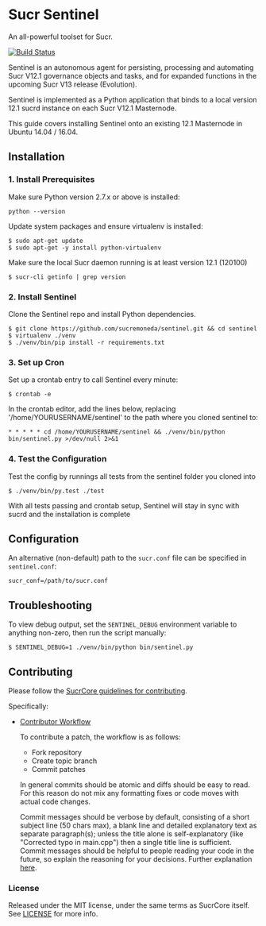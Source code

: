 # Sucr Sentinel

An all-powerful toolset for Sucr.

[![Build Status](https://travis-ci.org/sucrpay/sentinel.svg?branch=master)](https://travis-ci.org/sucrpay/sentinel)

Sentinel is an autonomous agent for persisting, processing and automating Sucr V12.1 governance objects and tasks, and for expanded functions in the upcoming Sucr V13 release (Evolution).

Sentinel is implemented as a Python application that binds to a local version 12.1 sucrd instance on each Sucr V12.1 Masternode.

This guide covers installing Sentinel onto an existing 12.1 Masternode in Ubuntu 14.04 / 16.04.

## Installation

### 1. Install Prerequisites

Make sure Python version 2.7.x or above is installed:

    python --version

Update system packages and ensure virtualenv is installed:

    $ sudo apt-get update
    $ sudo apt-get -y install python-virtualenv

Make sure the local Sucr daemon running is at least version 12.1 (120100)

    $ sucr-cli getinfo | grep version

### 2. Install Sentinel

Clone the Sentinel repo and install Python dependencies.

    $ git clone https://github.com/sucremoneda/sentinel.git && cd sentinel
    $ virtualenv ./venv
    $ ./venv/bin/pip install -r requirements.txt

### 3. Set up Cron

Set up a crontab entry to call Sentinel every minute:

    $ crontab -e

In the crontab editor, add the lines below, replacing '/home/YOURUSERNAME/sentinel' to the path where you cloned sentinel to:

    * * * * * cd /home/YOURUSERNAME/sentinel && ./venv/bin/python bin/sentinel.py >/dev/null 2>&1

### 4. Test the Configuration

Test the config by runnings all tests from the sentinel folder you cloned into

    $ ./venv/bin/py.test ./test

With all tests passing and crontab setup, Sentinel will stay in sync with sucrd and the installation is complete

## Configuration

An alternative (non-default) path to the `sucr.conf` file can be specified in `sentinel.conf`:

    sucr_conf=/path/to/sucr.conf

## Troubleshooting

To view debug output, set the `SENTINEL_DEBUG` environment variable to anything non-zero, then run the script manually:

    $ SENTINEL_DEBUG=1 ./venv/bin/python bin/sentinel.py

## Contributing

Please follow the [SucrCore guidelines for contributing](https://github.com/sucrpay/sucr/blob/v0.12.1.x/CONTRIBUTING.md).

Specifically:

* [Contributor Workflow](https://github.com/sucrpay/sucr/blob/v0.12.1.x/CONTRIBUTING.md#contributor-workflow)

    To contribute a patch, the workflow is as follows:

    * Fork repository
    * Create topic branch
    * Commit patches

    In general commits should be atomic and diffs should be easy to read. For this reason do not mix any formatting fixes or code moves with actual code changes.

    Commit messages should be verbose by default, consisting of a short subject line (50 chars max), a blank line and detailed explanatory text as separate paragraph(s); unless the title alone is self-explanatory (like "Corrected typo in main.cpp") then a single title line is sufficient. Commit messages should be helpful to people reading your code in the future, so explain the reasoning for your decisions. Further explanation [here](http://chris.beams.io/posts/git-commit/).

### License

Released under the MIT license, under the same terms as SucrCore itself. See [LICENSE](LICENSE) for more info.
